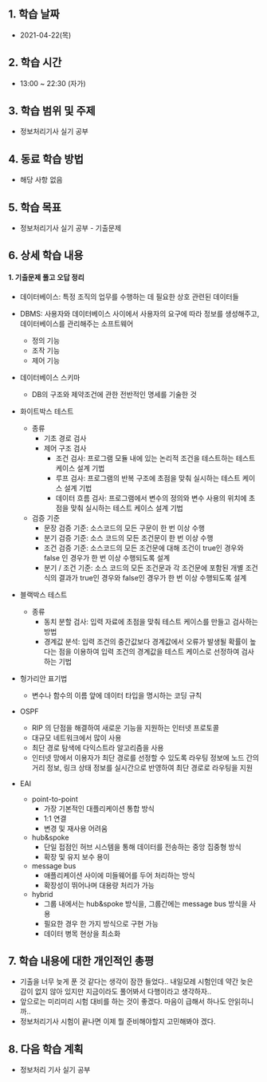 

## 1. 학습 날짜

* 2021-04-22(목)



## 2. 학습 시간

* 13:00 ~ 22:30 (자가)



## 3. 학습 범위 및 주제

* 정보처리기사 실기 공부



## 4. 동료 학습 방법

* 해당 사항 없음



## 5. 학습 목표

* 정보처리기사 실기 공부 - 기출문제



## 6. 상세 학습 내용

#### 1. 기출문제 풀고 오답 정리

* 데이터베이스: 특정 조직의 업무를 수행하는 데 필요한 상호 관련된 데이터들
* DBMS: 사용자와 데이터베이스 사이에서 사용자의 요구에 따라 정보를 생성해주고, 데이터베이스를 관리해주는 소프트웨어
  * 정의 기능
  * 조작 기능
  * 제어 기능

* 데이터베이스 스키마
  * DB의 구조와 제약조건에 관한 전반적인 명세를 기술한 것
* 화이트박스 테스트
  * 종류
    * 기초 경로 검사
    * 제어 구조 검사
      * 조건 검사: 프로그램 모듈 내에 있는 논리적 조건을 테스트하는 테스트 케이스 설계 기법
      * 루프 검사: 프로그램의 반복 구조에 초점을 맞춰 실시하는 테스트 케이스 설계 기법
      * 데이터 흐름 검사: 프로그램에서 변수의 정의와 변수 사용의 위치에 초점을 맞춰 실시하는 테스트 케이스 설계 기법
  * 검증 기준
    * 문장 검증 기준: 소스코드의 모든 구문이 한 번 이상 수행
    * 분기 검증 기준: 소스 코드의 모든 조건문이 한 번 이상 수행
    * 조건 검증 기준: 소스코드의 모든 조건문에 대해 조건이 true인 경우와 false 인 경우가 한 번 이상 수행되도록 설계
    * 분기 / 조건 기준: 소스 코드의 모든 조건문과 각 조건문에 포함된 개별 조건식의 결과가 true인 경우와 false인 경우가 한 번 이상 수행되도록 설계
* 블랙박스 테스트
  * 종류
    * 동치 분할 검사: 입력 자료에 초점을 맞춰 테스트 케이스를 만들고 검사하는 방법
    * 경계값 분석: 입력 조건의 중간값보다 경계값에서 오류가 발생될 확률이 높다는 점을 이용하여 입력 조건의 경계값을 테스트 케이스로 선정하여 검사하는 기법
* 헝가리안 표기법
  * 변수나 함수의 이름 앞에 데이터 타입을 명시하는 코딩 규칙

* OSPF
  * RIP 의 단점을 해결하여 새로운 기능을 지원하는 인터넷 프로토콜
  * 대규모 네트워크에서 많이 사용
  * 최단 경로 탐색에 다익스트라 알고리즘을 사용
  * 인터넷 망에서 이용자가 최단 경로를 선정할 수 있도록 라우팅 정보에 노드 간의 거리 정보, 링크 상태 정보를 실시간으로 반영하여 최단 경로로 라우팅을 지원
* EAI
  * point-to-point
    * 가장 기본적인 대플리케이션 통합 방식
    * 1:1 연결
    * 변경 및 재사용 어려움
  * hub&spoke
    * 단일 접점인 허브 시스템을 통해 데이터를 전송하는 중앙 집중형 방식
    * 확장 및 유지 보수 용이
  * message bus
    * 애플리케이션 사이에 미들웨어를 두어 처리하는 방식
    * 확장성이 뛰어나며 대용량 처리가 가능
  * hybrid
    * 그룹 내에서는 hub&spoke 방식을, 그룹간에는 message bus 방식을 사용
    * 필요한 경우 한 가지 방식으로 구현 가능
    * 데이터 병목 현상을 최소화





## 7. 학습 내용에 대한 개인적인 총평

* 기출을 너무 늦게 푼 것 같다는 생각이 잠깐 들었다.. 내일모레 시험인데 약간 늦은 감이 없지 않아 있지만 지금이라도 풀어봐서 다행이라고 생각하자.. 
* 앞으로는 미리미리 시험 대비를 하는 것이 좋겠다. 마음이 급해서 하나도 안읽히니까..
* 정보처리기사 시험이 끝나면 이제 뭘 준비해야할지 고민해봐야 겠다.



## 8. 다음 학습 계획

* 정보처리 기사 실기 공부

